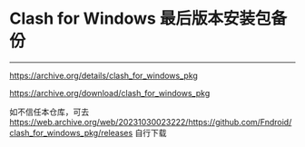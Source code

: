 # Clash for Windows 最后版本安装包备份
---
https://archive.org/details/clash_for_windows_pkg

https://archive.org/download/clash_for_windows_pkg

如不信任本仓库，可去 https://web.archive.org/web/20231030023222/https://github.com/Fndroid/clash_for_windows_pkg/releases 自行下载
